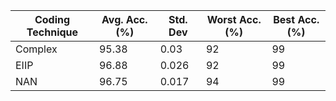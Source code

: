 | Coding Technique   |   Avg. Acc. (%) |   Std. Dev |   Worst Acc. (%) |   Best Acc. (%) |
|--------------------|-----------------|------------|------------------|-----------------|
| Complex            |           95.38 |      0.03  |               92 |              99 |
| EIIP               |           96.88 |      0.026 |               92 |              99 |
| NAN                |           96.75 |      0.017 |               94 |              99 |